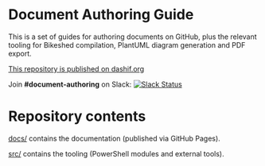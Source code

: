 # Document Authoring Guide

This is a set of guides for authoring documents on GitHub, plus the relevant tooling for Bikeshed compilation, PlantUML diagram generation and PDF export.

[This repository is published on dashif.org](https://dashif.org/DocumentAuthoring/Contributor.html)

Join **#document-authoring** on Slack: [![Slack Status](https://dashif-slack.azurewebsites.net/badge.svg)](https://dashif-slack.azurewebsites.net)

# Repository contents

[docs/](docs/) contains the documentation (published via GitHub Pages).

[src/](src/) contains the tooling (PowerShell modules and external tools).